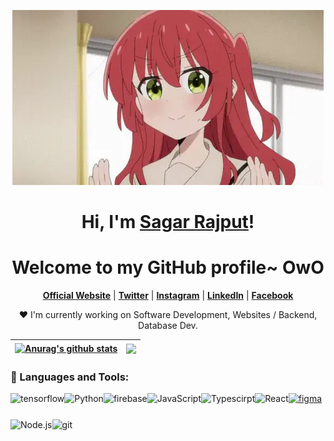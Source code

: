 <p align="center">
  <a href="https://www.edisonlee55.com"><img src="kita-ikuyo-rap.webp" alt="Banner"></a>
</p>

<h1 align="center">Hi, I'm <a href="https://astrogeeksagar.com/">Sagar Rajput</a>!</h1>
<h1 align="center">Welcome to my GitHub profile~ OwO</h1>

<p align="center">
  <strong><a href="https://astrogeeksagar.com/">Official Website</a></strong> |
  <strong><a href="https://twitter.com/astrogeeksagar">Twitter</a></strong> |
  <strong><a href="https://www.instagram.com/astrogeeksagar/">Instagram</a></strong> |
  <strong><a href="https://www.linkedin.com/in/astrogeeksagar">LinkedIn</a></strong> |
  <strong><a href="https://www.facebook.com/astrogeeksagar/">Facebook</a></strong>
</p>

<p align="center">❤ I'm currently working on Software Development, Websites / Backend, Database Dev.</p>

| <a href="https://github.com/anuraghazra/github-readme-stats"><img align="center" src="https://github-readme-stats.vercel.app/api?username=astrogeeksagar&show_icons=true&include_all_commits=true&theme=buefy&hide_border=true" alt="Anurag's github stats" /></a> | <a href="https://github.com/astrogeeksagar/github-readme-stats"><img align="center" src="https://github-readme-stats.vercel.app/api/top-langs/?username=astrogeeksagar&layout=compact&theme=buefy&hide_border=true" /></a> |
| ------------- | ------------- |

<!--
**astrogeeksagar/astrogeeksagar** is a ✨ _special_ ✨ repository because its `README.md` (this file) appears on your GitHub profile.

Here are some ideas to get you started:

- 🔭 I’m currently working on ...
- 🌱 I’m currently learning ...
- 👯 I’m looking to collaborate on ...
- 🤔 I’m looking for help with ...
- 💬 Ask me about ...
- 📫 How to reach me: ...
- 😄 Pronouns: ...
- ⚡ Fun fact: ...
-->
### 🔨 Languages and Tools:
<a href="https://www.tensorflow.org" target="_blank"> <img align="left" src="https://raw.githubusercontent.com/astrogeeksagar/github_readme_icons/main/language_and_tools/square/tensorflow/tensorflow.svg" alt="tensorflow" height="42px"/> </a> 
<a href="https://www.python.org" target="_blank"><img align="left" alt="Python" height ="42px" src="https://raw.githubusercontent.com/astrogeeksagar/github_readme_icons/main/language_and_tools/square/python/python.svg"></a>
<a href="https://firebase.google.com/" target="_blank"> <img align="left" src="https://raw.githubusercontent.com/astrogeeksagar/github_readme_icons/main/language_and_tools/square/firebase/firebase.svg" alt="firebase" height ="42px"/> </a>
<a href="https://developer.mozilla.org/en-US/docs/Web/JavaScript" target="_blank"> <img align="left" alt="JavaScript" height ="42px"  src="https://raw.githubusercontent.com/astrogeeksagar/github_readme_icons/main/language_and_tools/square/javascript/javascript.svg"> </a>
<a href="https://www.typescriptlang.org/" target="_blank"><img align="left" alt="Typescirpt" height ="42px" src="https://raw.githubusercontent.com/astrogeeksagar/github_readme_icons/main/language_and_tools/square/typescript/typescript.svg"></a>
<a href="https://reactjs.org/" target="_blank"> <img align="left" alt="React" height ="42px" src="https://raw.githubusercontent.com/astrogeeksagar/github_readme_icons/main/language_and_tools/square/react/react.svg"></a>
<a href="https://nodejs.org" target="_blank"><img align="left" alt="Node.js" height ="42px" src="https://raw.githubusercontent.com/astrogeeksagar/github_readme_icons/main/language_and_tools/square/node/node.svg"></a>
<a href="https://git-scm.com/" target="_blank"> <img src="https://raw.githubusercontent.com/astrogeeksagar/github_readme_icons/main/language_and_tools/square/git-scm/git-scm.svg" align="left" alt="git" height='42px'/> </a>
<a href="https://www.figma.com/" target="_blank"> <img src="https://raw.githubusercontent.com/astrogeeksagar/github_readme_icons/main/language_and_tools/square/figma/figma.svg" alt="figma" height='42px'/> </a>
